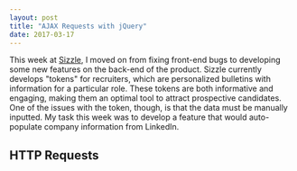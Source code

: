 ```yaml
---
layout: post
title: "AJAX Requests with jQuery"
date: 2017-03-17
---
```


This week at [Sizzle](http://gosizzle.io), I moved on from fixing front-end bugs to developing some new features on the back-end of the product. Sizzle currently develops "tokens" for recruiters, which are personalized bulletins with information for a particular role. These tokens are both informative and engaging, making them an optimal tool to attract prospective candidates. One of the issues with the token, though, is that the data must be manually inputted. My task this week was to develop a feature that would auto-populate company information from LinkedIn.

## HTTP Requests
